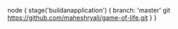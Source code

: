 node {
    stage('buildanapplication') {
        branch: 'master'
        git https://github.com/maheshryali/game-of-life.git 
        }
}
#
